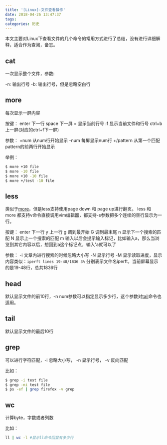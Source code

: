 ```yaml
---
title: '[Linux]-文件查看操作'
date: 2018-04-26 13:47:37
tags:
categories: 历史
---
```


本文主要对Linux下查看文件的几个命令的常用方式进行了总结，没有进行详细解释，适合作为查阅，备忘。

<!--more-->

## cat

一次显示整个文件，参数:

-n: 输出行号
-b: 输出行号，但是忽略空白行

## more

每次显示一屏内容

按键：
enter 下一行
space 下一屏
= 显示当前行号
:f 显示当前文件和行号
ctrl+b 上一屏(对应的ctrl+f下一屏)

参数：
+num 从num行开始显示
-num 每屏显示num行
+/pattern 从第一个匹配pattern的前两行开始显示

举例：
``` bash
$ more +10 file
$ more -10 file
$ more +10 -10 file
$ more +/test -10 file
```

## less

类似于[more](#more)，但是less支持使用page down 和 page up进行翻页。
less 和 more 都支持v命令直接调用vim编辑器，都支持-s参数把多个连续的空行显示为一行。

按键：
enter 下一行
y 上一行
g 调到最开始
G 调到最末尾
n 显示下一个搜索的匹配
N 显示上一个搜索的匹配
m 输入以后会提示输入标记，比如输入a，那么当浏览到其它内容以后，想回到a这个标记点，输入'a就可以了


参数：
-i 文章内进行搜索的时候忽略大小写
-N 显示行号
-M 显示读取进度，显示内容类似：`iperft lines 19-48/1836 3%` 分别表示文件名iperft，当前屏幕显示的是19-48行，总共1836行

## head

默认显示文件的前10行，-n num参数可以指定显示多少行，这个参数对[tail](#tail)命令也适用。

## tail

默认显示文件的最后10行

## grep

可以进行字符匹配，-i 忽略大小写， -n 显示行号， -v 反向匹配

比如：

``` bash
$ grep -i test file
$ grep -ni test file
$ ps -ef | grep firefox -v grep
```

## wc

计算byte，字数或者列数

比如：

``` bash
ll | wc -l #显示ll命令回显有多少行
```
